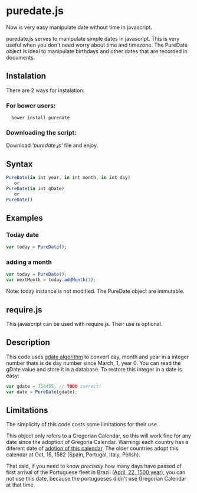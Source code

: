 puredate.js
===========

Now is very easy manipulate date without time in javascript.

puredate.js serves to manipulate simple dates in javascript. This is very useful when you don't need worry about
time and timezone. The PureDate object is ideal to manipulate birthdays and other dates that are recorded in documents.

Instalation
-----------
There are 2 ways for instalation:

### For bower users:
```
  bower install puredate
```

### Downloading the script:

Download *'puredate.js'* file and enjoy.

Syntax
------

```js
PureDate(in int year, in int month, in int day)
   or
PureDate(in int gDate)
   or
PureDate()
```

Examples
--------

### Today date

```js
var today = PureDate();
```

### adding a month

```js
var today = PureDate();
var nextMonth = today.addMonth(1);
```

Note: today instance is not modified. The PureDate object are immutable.

require.js
----------

This javascript can be used with require.js. Their use is optional.


Description
-----------
This code uses [gdate algorithm][1] to convert day, month and year in a integer number thats is de day number since March, 1, year 0. You can read the gDate value and store it in a database. To restore this integer in a date is easy:
```js
var gdate = 750455; // TODO correct!
var date = PureDate(gdate);
```

Limitations
-----------
The simplicity of this code costs some limitations for their use.

This object only refers to a Gregorian Calendar, so this will work fine for any date since the adoption of Gregoria Calendar. Warning: each country has a diferent date of [adotion of this calendar][2]. The older countries adopt this calendar at Oct, 15, 1582 (Spain, Portugal, Italy, Polish).

That said, if you need to know _precisaly_ how many days have passed of first arrival of the Portuguese fleet in Brazil ([April, 22, 1500 year][4]), you can not use this date, because the portugueses didn't use Gregorian Calendar at that time.

  [1]: http://alcor.concordia.ca/~gpkatch/gdate-algorithm.html "gdate algorithm (Concordia University/CA)"
  [2]: http://en.wikipedia.org/wiki/Adoption_of_the_Gregorian_calendar "Adoption of Gregoria Calendar (wikipedia)"
  [3]: http://en.wikipedia.org/wiki/ISO_8601 "ISO8601 (wikipedia)"
  [4]: http://en.wikipedia.org/wiki/Colonial_Brazil#Discovery_and_early_exploitation "Brazil Discovery"
